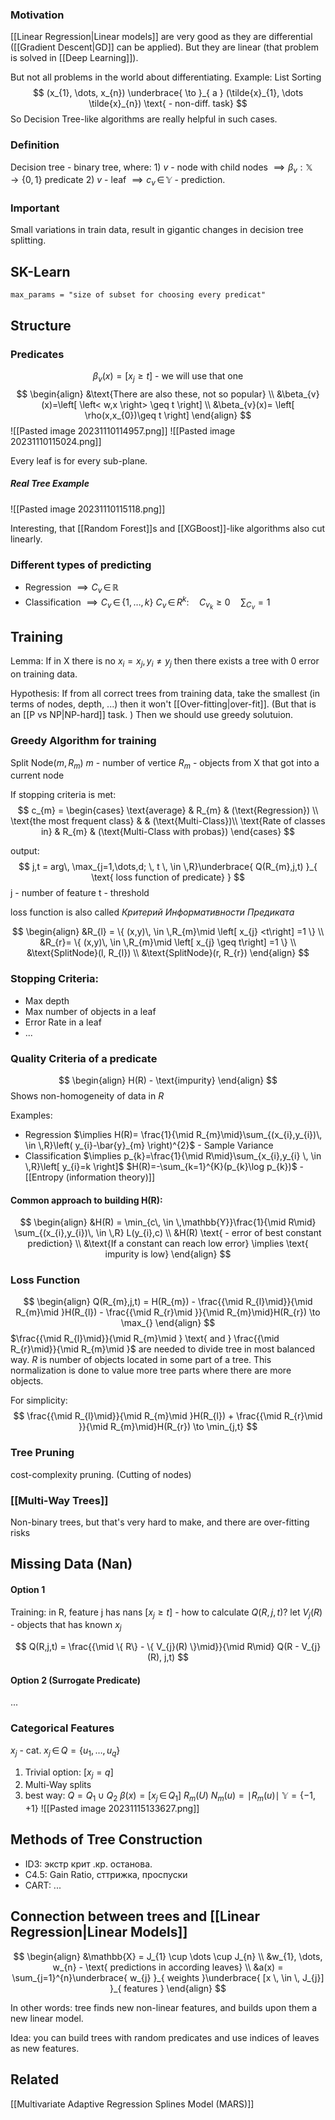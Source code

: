 ### Motivation
[[Linear Regression|Linear models]] are very good as they are differential ([[Gradient Descent|GD]] can be applied).
But they are linear (that problem is solved in [[Deep Learning]]).

But not all problems in the world about differentiating. Example:
List Sorting
$$
(x_{1}, \dots, x_{n}) \underbrace{ \to }_{ a } (\tilde{x}_{1}, \dots \tilde{x}_{n}) \text{ - non-diff. task}
$$
So Decision Tree-like algorithms are really helpful in such cases.

### Definition
Decision tree - binary tree, where:
	1) $v$ - node with child nodes $\implies \beta_{v}:\mathbb{X}\to \{ 0,1 \}$ predicate
	2) $v$ - leaf $\implies c_{v} \, \in \, \mathbb{Y}$ - prediction.


### Important
Small variations in train data, result in gigantic changes in decision tree splitting.

## SK-Learn
```
max_params = "size of subset for choosing every predicat"
```

## Structure
### Predicates
$$
\beta_{v}(x)=\left[ x_{j}\geq t \right] \text{ - we will use that one}
$$
$$
\begin{align} 
&\text{There are also these, not so popular} \\
&\beta_{v}(x)=\left[ \left< w,x \right> \geq t \right]   \\
&\beta_{v}(x)= \left[ \rho(x,x_{0})\geq t \right] 
\end{align}
$$
![[Pasted image 20231110114957.png]]
![[Pasted image 20231110115024.png]]

Every leaf is for every sub-plane.


##### Real Tree Example
![[Pasted image 20231110115118.png]]

Interesting, that [[Random Forest]]s and [[XGBoost]]-like algorithms also cut linearly.

### Different types of predicting
- Regression $\implies C_{v} \, \in \,\mathbb{R}$
- Classification $\implies C_{v} \, \in \, \{ 1,\dots,k \}$
$C_{v}\, \in \,R^{k}: \quad C_{v_{k}}\geq 0 \quad \sum_{C_{v}}=1$

## Training
Lemma: If in X there is no $x_{i}=x_{j}, y_{i}\neq y_{j}$ 
then there exists a tree with 0 error on training data.

Hypothesis: If from all correct trees from training data, take the smallest (in terms of nodes, depth, ...) then it won't [[Over-fitting|over-fit]]. (But that is an [[P vs NP|NP-hard]]  task. )
Then we should use greedy solutuion.

### Greedy Algorithm for training
Split Node$(m, R_{m})$ 
$m$ - number of vertice 
$R_{m}$ - objects from X that got into a current node

If stopping criteria is met:
$$
c_{m} = \begin{cases}
\text{average}  & R_{m}  & (\text{Regression}) \\
\text{the most frequent class}   &  & (\text{Multi-Class})\\
\text{Rate of classes in}  & R_{m}  & (\text{Multi-Class with probas})
\end{cases}
$$

output:
$$
j,t = arg\, \max_{j=1,\dots,d; \, t \, \in \,R}\underbrace{ Q(R_{m},j,t) }_{ \text{ loss function of predicate} }
$$
j - number of feature
t - threshold

loss function is also called *Критерий Информативности Предиката*

$$
\begin{align}
&R_{l} = \{ (x,y)\, \in \,R_{m}\mid \left[ x_{j} <t\right] =1 \} \\
&R_{r}= \{ (x,y)\, \in \,R_{m}\mid \left[ x_{j} \geq t\right] =1 \}  \\
&\text{SplitNode}(l, R_{l}) \\
&\text{SplitNode}(r, R_{r})
\end{align}
$$

### Stopping Criteria:
- Max depth
- Max number of objects in a leaf
- Error Rate in a leaf
- ...

### Quality Criteria of a predicate
$$
\begin{align}
H(R) - \text{impurity}
\end{align}
$$
Shows non-homogeneity of data in $R$ 

Examples:
- Regression $\implies H(R)= \frac{1}{\mid R_{m}\mid}\sum_{(x_{i},y_{i})\, \in \,R}\left( y_{i}-\bar{y}_{m} \right)^{2}$ - Sample Variance
- Classification $\implies p_{k}=\frac{1}{\mid R\mid}\sum_{x_{i},y_{i} \, \in \,R}\left[ y_{i}=k \right]$
$H(R)=-\sum_{k=1}^{K}(p_{k}\log p_{k})$ - [[Entropy (information theory)]] 

#### Common approach to building H(R):
$$
\begin{align}
&H(R) = \min_{c\, \in \,\mathbb{Y}}\frac{1}{\mid R\mid} \sum_{(x_{i},y_{i})\, \in \,R} L(y_{i},c) \\
&H(R) \text{ - error of best constant prediction} \\
&\text{If a constant can reach low error} \implies \text{ impurity is low}
\end{align}
$$
### Loss Function
$$
\begin{align}
Q(R_{m},j,t) = H(R_{m}) - \frac{{\mid R_{l}\mid}}{\mid R_{m}\mid }H(R_{l}) - \frac{{\mid R_{r}\mid }}{\mid R_{m}\mid}H(R_{r}) \to \max_{}
\end{align}
$$
$\frac{{\mid R_{l}\mid}}{\mid R_{m}\mid } \text{ and } \frac{{\mid R_{r}\mid}}{\mid R_{m}\mid }$ are needed to divide tree in most balanced way. $R$ is number of objects located in some part of a tree. This normalization is done to value more tree parts where there are more objects.

For simplicity:
$$
\frac{{\mid R_{l}\mid}}{\mid R_{m}\mid }H(R_{l}) + \frac{{\mid R_{r}\mid }}{\mid R_{m}\mid}H(R_{r}) \to \min_{j,t}
$$

### Tree Pruning
cost-complexity pruning. (Cutting of nodes)

### [[Multi-Way Trees]]
Non-binary trees, but that's very hard to make, and there are over-fitting risks

## Missing Data (Nan)
#### Option 1
Training: in R, feature j has nans $[x_{j}\geq t]$ - how to calculate $Q(R,j,t)?$
let $V_{j}(R)$ - objects that has known $x_{j}$

$$
Q(R,j,t) = \frac{{\mid \{  R\} - \{ V_{j}(R) \}\mid}}{\mid R\mid} Q(R - V_{j}(R), j,t)
$$

#### Option 2 (Surrogate Predicate)
...


### Categorical Features
$x_{j}$ - cat.
$x_{j} \, \in \, Q=\{ u_{1}, \dots, u_{q} \}$

1) Trivial option: $[x_j=q]$
2) Multi-Way splits
3) best way: $Q= Q_{1}\cup Q_{2}$
$\beta(x)=[x_{j}\, \in \,Q_{1}]$
$R_{m}(U)$
$N_{m}(u)=\mid R_{m}(u)\mid$
$\mathbb{Y}=\{ -1,+1 \}$
![[Pasted image 20231115133627.png]]

## Methods of Tree Construction
- ID3: экстр крит .кр. останова.
- C4.5: Gain Ratio, сттрижка, проспуски
- CART: ...

## Connection between trees and [[Linear Regression|Linear Models]]
$$
\begin{align}
&\mathbb{X} = J_{1} \cup \dots \cup J_{n} \\
&w_{1}, \dots, w_{n} - \text{ predictions in according leaves} \\
&a(x) = \sum_{j=1}^{n}\underbrace{ w_{j} }_{ weights }\underbrace{ [x \, \in \, J_{j}] }_{ features }
\end{align}
$$

In other words: tree finds new non-linear features, and builds upon them a new linear model.

Idea: you can build trees with random predicates and use indices of leaves as new features.
## Related
[[Multivariate Adaptive Regression Splines Model (MARS)]]